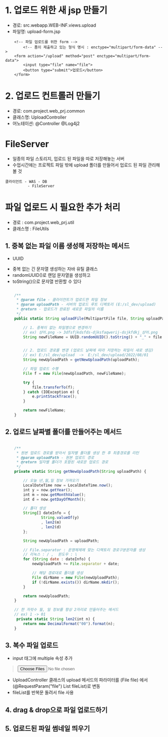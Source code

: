# 1. 업로드 위한 새 jsp 만들기
- 경로: src.webapp.WEB-INF.views.upload
- 파일명: upload-form.jsp
```
    <!-- 파일 업로드를 위한 form -->
        <!-- 폼이 제출하고 있는 형식 명시 : enctype="multipart/form-data" -->
    <form action="/upload" method="post" enctype="multipart/form-data">
        <input type="file" name="file">
        <button type="submit">업로드</button>
    </form>
```

# 2. 업로드 컨트롤러 만들기
- 경로: com.project.web_prj.common
- 클래스명: UploadController
- 어노테이션: @Controller @Log4j2

# FileServer
- 일종의 파일 스토리지, 업로드 된 파일을 따로 저장해놓는 서버
- 수업시간에는 프로젝트 파일 밖에 upload 폴더를 만들어서 업로드 된 파일 관리해 볼 것
```
클라이언트 - WAS - DB
          - FileServer
```


# 파일 업로드 시 필요한 추가 처리
- 경로 : com.project.web_prj.util
- 클래스명 : FileUtils

## 1. 중복 없는 파일 이름 생성해 저장하는 메서드
- UUID
 + 중복 없는 긴 문자열 생성하는 자바 유틸 클래스
 + randomUUID()로 랜덤 문자열을 생성하고
 + toString()으로 문자열 반환할 수 있다
``` javascript

    /**
     * @param file - 클라이언트가 업로드한 파일 정보
     * @param uploadPath - 서버의 업로드 루트 디렉토리 (E:/sl_dev/upload)
     * @return - 업로드가 완료된 새로운 파일의 이름
     */
    public static String uploadFile(MultipartFile file, String uploadPath) {

        // 1. 중복이 없는 파일명으로 변경하기
        // ex) 상어.png -> 3dfsfjkdsfds-djksfaqwerij-dsjkfdkj_상어.png
        String newFileName = UUID.randomUUID().toString() + "_" + file.getOriginalFilename();


        // 2. 업로드 경로를 변경 (업로드 날짜에 따라 저장하는 파일이 새로 생김)
        // ex) E:/sl_dev/upload  ->  E:/sl_dev/upload/2022/08/01
        String newUploadPath = getNewUploadPath(uploadPath);

        // 파일 업로드 수행
        File f = new File(newUploadPath, newFileName);

        try {
            file.transferTo(f);
        } catch (IOException e) {
            e.printStackTrace();
        }

        return newFileName;
    }
```
## 2. 업로드 날짜별 폴더를 만들어주는 메서드
``` javascript

    /**
     * 원본 업로드 경로를 받아서 일자별 폴더를 생성 한 후 최종경로를 리턴
     * @param uploadPath - 원본 업로드 경로
     * @return 일자별 폴더가 포함된 새로운 업로드 경로
     */
    private static String getNewUploadPath(String uploadPath) {

        // 오늘 년,월,일 정보 가져오기
        LocalDateTime now = LocalDateTime.now();
        int y = now.getYear();
        int m = now.getMonthValue();
        int d = now.getDayOfMonth();

        // 폴더 생성
        String[] dateInfo = {
                String.valueOf(y)
                , len2(m)
                , len2(d)
        };

        String newUploadPath = uploadPath;

        // File.separator : 운영체제에 맞는 디렉토리 경로구분문자를 생성
        // 리눅스 : / ,  윈도우 : \
        for (String date : dateInfo) {
            newUploadPath += File.separator + date;

            // 해당 경로대로 폴더를 생성
            File dirName = new File(newUploadPath);
            if (!dirName.exists()) dirName.mkdir();
        }

        return newUploadPath;
    }

    // 한 자릿수 월, 일 정보를 항상 2자리로 만들어주는 메서드
    // ex) 1 -> 01
     private static String len2(int n) {
        return new DecimalFormat("00").format(n);
    }

```

## 3. 복수 파일 업로드
- input 태그에 multiple 속성 추가
> <input type="file" name="file" multiple>
- UploadController 클래스의 upload 메서드의 파라미터를 (File file) 에서 (@RequestParam("file") List<MultipartFile> fileList)로 변동
- fileList를 반복문 돌려서 file 사용

## 4. drag & drop으로 파일 업로드하기

## 5. 업로드된 파일 썸네일 띄우기